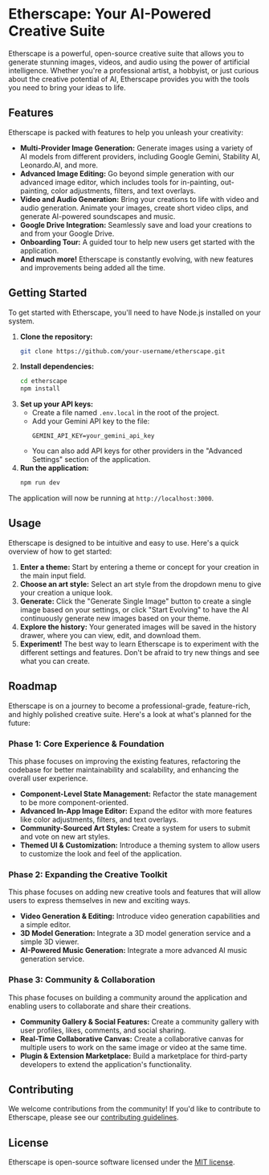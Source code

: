 # Etherscape: Your AI-Powered Creative Suite

Etherscape is a powerful, open-source creative suite that allows you to generate stunning images, videos, and audio using the power of artificial intelligence. Whether you're a professional artist, a hobbyist, or just curious about the creative potential of AI, Etherscape provides you with the tools you need to bring your ideas to life.

## Features

Etherscape is packed with features to help you unleash your creativity:

*   **Multi-Provider Image Generation:** Generate images using a variety of AI models from different providers, including Google Gemini, Stability AI, Leonardo.AI, and more.
*   **Advanced Image Editing:** Go beyond simple generation with our advanced image editor, which includes tools for in-painting, out-painting, color adjustments, filters, and text overlays.
*   **Video and Audio Generation:** Bring your creations to life with video and audio generation. Animate your images, create short video clips, and generate AI-powered soundscapes and music.
*   **Google Drive Integration:** Seamlessly save and load your creations to and from your Google Drive.
*   **Onboarding Tour:** A guided tour to help new users get started with the application.
*   **And much more!** Etherscape is constantly evolving, with new features and improvements being added all the time.

## Getting Started

To get started with Etherscape, you'll need to have Node.js installed on your system.

1.  **Clone the repository:**
    ```bash
    git clone https://github.com/your-username/etherscape.git
    ```
2.  **Install dependencies:**
    ```bash
    cd etherscape
    npm install
    ```
3.  **Set up your API keys:**
    *   Create a file named `.env.local` in the root of the project.
    *   Add your Gemini API key to the file:
        ```
        GEMINI_API_KEY=your_gemini_api_key
        ```
    *   You can also add API keys for other providers in the "Advanced Settings" section of the application.
4.  **Run the application:**
    ```bash
    npm run dev
    ```

The application will now be running at `http://localhost:3000`.

## Usage

Etherscape is designed to be intuitive and easy to use. Here's a quick overview of how to get started:

1.  **Enter a theme:** Start by entering a theme or concept for your creation in the main input field.
2.  **Choose an art style:** Select an art style from the dropdown menu to give your creation a unique look.
3.  **Generate:** Click the "Generate Single Image" button to create a single image based on your settings, or click "Start Evolving" to have the AI continuously generate new images based on your theme.
4.  **Explore the history:** Your generated images will be saved in the history drawer, where you can view, edit, and download them.
5.  **Experiment!** The best way to learn Etherscape is to experiment with the different settings and features. Don't be afraid to try new things and see what you can create.

## Roadmap

Etherscape is on a journey to become a professional-grade, feature-rich, and highly polished creative suite. Here's a look at what's planned for the future:

### Phase 1: Core Experience & Foundation
This phase focuses on improving the existing features, refactoring the codebase for better maintainability and scalability, and enhancing the overall user experience.
- **Component-Level State Management:** Refactor the state management to be more component-oriented.
- **Advanced In-App Image Editor:** Expand the editor with more features like color adjustments, filters, and text overlays.
- **Community-Sourced Art Styles:** Create a system for users to submit and vote on new art styles.
- **Themed UI & Customization:** Introduce a theming system to allow users to customize the look and feel of the application.

### Phase 2: Expanding the Creative Toolkit
This phase focuses on adding new creative tools and features that will allow users to express themselves in new and exciting ways.
- **Video Generation & Editing:** Introduce video generation capabilities and a simple editor.
- **3D Model Generation:** Integrate a 3D model generation service and a simple 3D viewer.
- **AI-Powered Music Generation:** Integrate a more advanced AI music generation service.

### Phase 3: Community & Collaboration
This phase focuses on building a community around the application and enabling users to collaborate and share their creations.
- **Community Gallery & Social Features:** Create a community gallery with user profiles, likes, comments, and social sharing.
- **Real-Time Collaborative Canvas:** Create a collaborative canvas for multiple users to work on the same image or video at the same time.
- **Plugin & Extension Marketplace:** Build a marketplace for third-party developers to extend the application's functionality.

## Contributing

We welcome contributions from the community! If you'd like to contribute to Etherscape, please see our [contributing guidelines](CONTRIBUTING.md).

## License

Etherscape is open-source software licensed under the [MIT license](LICENSE).
